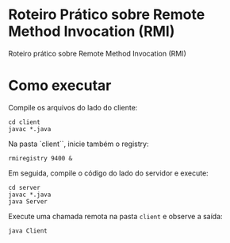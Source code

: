 # Roteiro Prático sobre Remote Method Invocation (RMI)
Roteiro prático sobre Remote Method Invocation (RMI)

# Como executar


Compile os arquivos do lado do cliente:

```
cd client
javac *.java
```

Na pasta `client``, inicie também o registry:

```
rmiregistry 9400 &
```

Em seguida, compile o código do lado do servidor e execute:

```
cd server
javac *.java
java Server
```

Execute uma chamada remota na pasta `client` e observe a saída:
```
java Client
```

